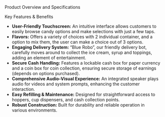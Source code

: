 Product Overview and Specifications

Key Features & Benefits

* **User-Friendly Touchscreen:** An intuitive interface allows customers to easily browse candy options and make selections with just a few taps.
* **Flavors:** Offers a variety of choices with 2 individual container, and a option to mix them, the user can make a choice out of 3 options.
* **Engaging Delivery System:** “Blue Robo”, our friendly delivery bot, carefully moves around to collect the ice cream, syrup and toppings, adding an element of entertainment.
* **Secure Cash Handling:** Features a lockable cash box for paper currency and a coin box for coin collection, ensuring secure storage of earnings (depends on options purchased).
* **Comprehensive Audio-Visual Experience:** An integrated speaker plays audio for videos and system prompts, enhancing the customer interaction.
* **Easy Refilling & Maintenance:** Designed for straightforward access to hoppers, cup dispensers, and cash collection points.
* **Robust Construction:** Built for durability and reliable operation in various environments.